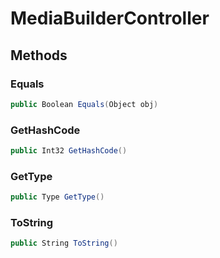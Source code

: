 # MediaBuilderController

## Methods

### Equals
```csharp
public Boolean Equals(Object obj)
```

### GetHashCode
```csharp
public Int32 GetHashCode()
```

### GetType
```csharp
public Type GetType()
```

### ToString
```csharp
public String ToString()
```

